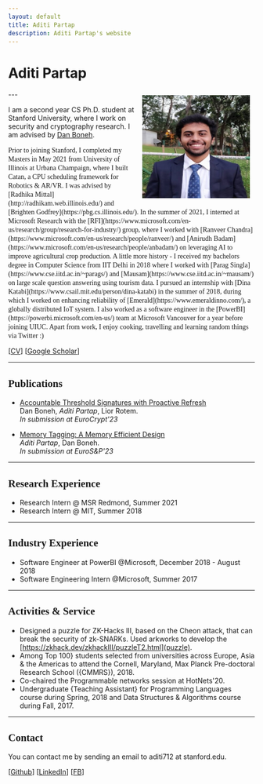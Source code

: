 ```yaml
---
layout: default
title: Aditi Partap
description: Aditi Partap's website
---
```


# Aditi Partap
<img src="/static/prof_pic.jpg" alt="Aditi" style="width: 220px; height: 210px; float: right; margin: 10px"/>
<!-- ![Kapil](/static/PXL_20210829_150802540.PORTRAIT.jpg) -->
<!-- Screen Shot 2021-10-10 at 11.17.23 PM.png -->
---

<!-- <span style="font-family:'Candara Light';"> -->
I am a second year CS Ph.D. student at Stanford University, where I work on security and cryptography research. I am advised by [Dan Boneh](https://crypto.stanford.edu/~dabo/).
<!-- </span> -->

<span style="font-family:'Candara Light';">
Prior to joining Stanford, I completed my Masters in May 2021 from University of Illinois at Urbana Champaign, where I built Catan, a CPU scheduling framework for Robotics & AR/VR. I was advised by [Radhika Mittal](http://radhikam.web.illinois.edu/) and [Brighten Godfrey](https://pbg.cs.illinois.edu/). In the summer of 2021, I interned at Microsoft Research with the [RFI](https://www.microsoft.com/en-us/research/group/research-for-industry/) group, where I worked with [Ranveer Chandra](https://www.microsoft.com/en-us/research/people/ranveer/) and [Anirudh Badam](https://www.microsoft.com/en-us/research/people/anbadam/) on leveraging AI to improve agricultural crop production. 
</span>

<span style="font-family:'Candara Light';">
A little more history - I received my bachelors degree in Computer Science from IIT Delhi in 2018 where I worked with [Parag Singla](https://www.cse.iitd.ac.in/~parags/) and [Mausam](https://www.cse.iitd.ac.in/~mausam/) on large scale question answering using tourism data. I pursued an internship with [Dina Katabi](https://www.csail.mit.edu/person/dina-katabi) in the summer of 2018, during which I worked on enhancing reliability of [Emerald](https://www.emeraldinno.com/), a globally distributed IoT system. I also worked as a software engineer in the [PowerBI](https://powerbi.microsoft.com/en-us/) team at Microsoft Vancouver for a year before joining UIUC.
</span>

<span style="font-family:'Candara Light';">
Apart from work, I enjoy cooking, travelling and learning random things via Twitter :)
</span>

\[[CV](https://aditipartap97.github.io/Aditi_CV_Updated.pdf)\]  \[[Google Scholar](https://scholar.google.com/citations?user=XYNtWYwAAAAJ&hl=en)\]

---

## <span style="font-family:'Candara Light';">Publications</span>
- [Accountable Threshold Signatures with Proactive Refresh](https://eprint.iacr.org/2022/1656}) <br>
    Dan Boneh, *Aditi Partap*, Lior Rotem. <br>
    *In submission at EuroCrypt'23*

- [Memory Tagging: A Memory Efficient Design](https://arxiv.org/abs/2209.00307) <br>
    *Aditi Partap*, Dan Boneh. <br>
    *In submission at EuroS&P'23*

<!-- - []() <br>
    .., *Aditi Partap*,. <br>
    **

- []() <br>
    .., *Aditi Partap*,. <br>
    **

- []() <br>
    .., *Aditi Partap*,. <br>
    **

- []() <br>
    .., *Aditi Partap*,. <br>
    ** -->

---

## <span style="font-family:'Candara Light';"> Research Experience</span>


- Research Intern @ MSR Redmond, Summer 2021
- Research Intern @ MIT, Summer 2018

---

## <span style="font-family:'Candara Light';"> Industry Experience</span>


- Software Engineer at PowerBI @Microsoft, December 2018 - August 2018
- Software Engineering Intern @Microsoft, Summer 2017

---

## <span style="font-family:'Candara Light';"> Activities & Service </span>

- Designed a puzzle for ZK-Hacks III, based on the Cheon attack, that can break the security of zk-SNARKs. Used arkworks to develop the [https://zkhack.dev/zkhackIII/puzzleT2.html](puzzle).
- Among Top 100} students selected from universities across Europe, Asia & the Americas to attend the Cornell, Maryland, Max Planck Pre-doctoral Research School ({CMMRS}), 2018. 
- Co-chaired the Programmable networks session at HotNets'20.
- Undergraduate {Teaching Assistant} for Programming Languages course during Spring, 2018 and Data Structures & Algorithms course during Fall, 2017.

___

## <span style="font-family:'Candara Light';">Contact</span>

You can contact me by sending an email to aditi712 at stanford.edu.

\[[Github](https://github.com/aditi741997)\] \[[LinkedIn](https://www.linkedin.com/in/aditi-partap-28611ab2/)\] \[[FB](https://www.facebook.com/aditi.partap/)\]





